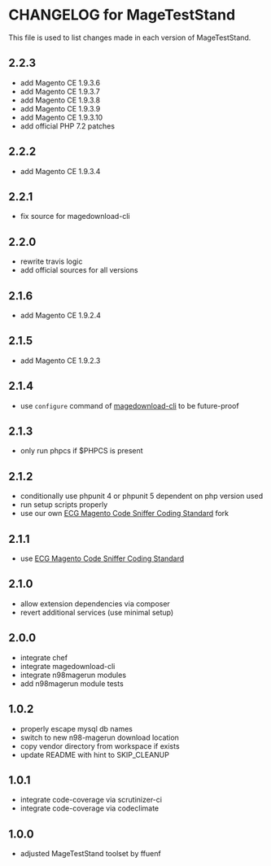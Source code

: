 # CHANGELOG for MageTestStand

This file is used to list changes made in each version of MageTestStand.

## 2.2.3
- add Magento CE 1.9.3.6
- add Magento CE 1.9.3.7
- add Magento CE 1.9.3.8
- add Magento CE 1.9.3.9
- add Magento CE 1.9.3.10
- add official PHP 7.2 patches

## 2.2.2
- add Magento CE 1.9.3.4

## 2.2.1
- fix source for magedownload-cli

## 2.2.0
- rewrite travis logic
- add official sources for all versions

## 2.1.6
- add Magento CE 1.9.2.4

## 2.1.5
- add Magento CE 1.9.2.3

## 2.1.4
- use `configure` command of [magedownload-cli](https://github.com/steverobbins/magedownload-cli/releases/tag/v1.3.0) to be future-proof

## 2.1.3
- only run phpcs if $PHPCS is present

## 2.1.2
- conditionally use phpunit 4 or phpunit 5 dependent on php version used
- run setup scripts properly
- use our own [ECG Magento Code Sniffer Coding Standard](https://github.com/ffuenf/coding-standard) fork

## 2.1.1 
- use [ECG Magento Code Sniffer Coding Standard](https://github.com/magento-ecg/coding-standard)

## 2.1.0
- allow extension dependencies via composer
- revert additional services (use minimal setup)

## 2.0.0
- integrate chef
- integrate magedownload-cli
- integrate n98magerun modules
- add n98magerun module tests

## 1.0.2
- properly escape mysql db names
- switch to new n98-magerun download location
- copy vendor directory from workspace if exists
- update README with hint to SKIP_CLEANUP

## 1.0.1
- integrate code-coverage via scrutinizer-ci
- integrate code-coverage via codeclimate

## 1.0.0
- adjusted MageTestStand toolset by ffuenf
